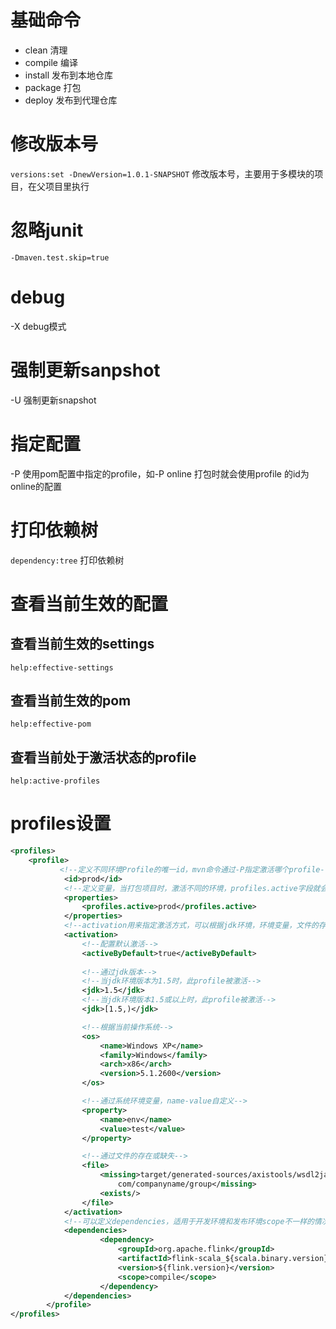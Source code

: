 # 基础命令
* clean 清理
* compile 编译
* install 发布到本地仓库
* package 打包
* deploy 发布到代理仓库

# 修改版本号
`versions:set -DnewVersion=1.0.1-SNAPSHOT` 
修改版本号，主要用于多模块的项目，在父项目里执行

# 忽略junit
`-Dmaven.test.skip=true`

# debug
-X debug模式

# 强制更新sanpshot
-U 强制更新snapshot

# 指定配置
-P 使用pom配置中指定的profile，如-P online 打包时就会使用profile 的id为online的配置

# 打印依赖树
`dependency:tree` 打印依赖树

# 查看当前生效的配置
## 查看当前生效的settings
`help:effective-settings`

## 查看当前生效的pom
`help:effective-pom`

## 查看当前处于激活状态的profile
`help:active-profiles`


# profiles设置

```xml
<profiles>
	<profile>
	       <!--定义不同环境Profile的唯一id，mvn命令通过-P指定激活哪个profile-->
            <id>prod</id>
            <!--定义变量，当打包项目时，激活不同的环境，profiles.active字段就会被赋予不同的值。-->
            <properties>
                <profiles.active>prod</profiles.active>
            </properties>
            <!--activation用来指定激活方式，可以根据jdk环境，环境变量，文件的存在或缺失-->
            <activation>
                <!--配置默认激活-->
                <activeByDefault>true</activeByDefault>
                
                <!--通过jdk版本-->
                <!--当jdk环境版本为1.5时，此profile被激活-->
                <jdk>1.5</jdk>
                <!--当jdk环境版本1.5或以上时，此profile被激活-->
                <jdk>[1.5,)</jdk>

                <!--根据当前操作系统-->
                <os>
                    <name>Windows XP</name>
                    <family>Windows</family>
                    <arch>x86</arch>
                    <version>5.1.2600</version>
                </os>

                <!--通过系统环境变量，name-value自定义-->
                <property>
                    <name>env</name>
                    <value>test</value>
                </property>

                <!--通过文件的存在或缺失-->
                <file>
                    <missing>target/generated-sources/axistools/wsdl2java/
                        com/companyname/group</missing>
                    <exists/>
                </file>
            </activation>
            <!--可以定义dependencies，适用于开发环境和发布环境scope不一样的情况，如flink、spark等，通过激活不同profile实现不同的scope-->
            <dependencies>
    				<dependency>
    					<groupId>org.apache.flink</groupId>
    					<artifactId>flink-scala_${scala.binary.version}</artifactId>
    					<version>${flink.version}</version>
    					<scope>compile</scope>
    				</dependency>
			</dependencies>
        </profile>
</profiles>

```